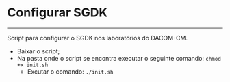 # Configurar SGDK
---

Script para configurar o SGDK nos laboratórios do DACOM-CM.

- Baixar o script;
- Na pasta onde o script se encontra executar o seguinte comando: `chmod +x init.sh`
  - Excutar o comando: `./init.sh`
